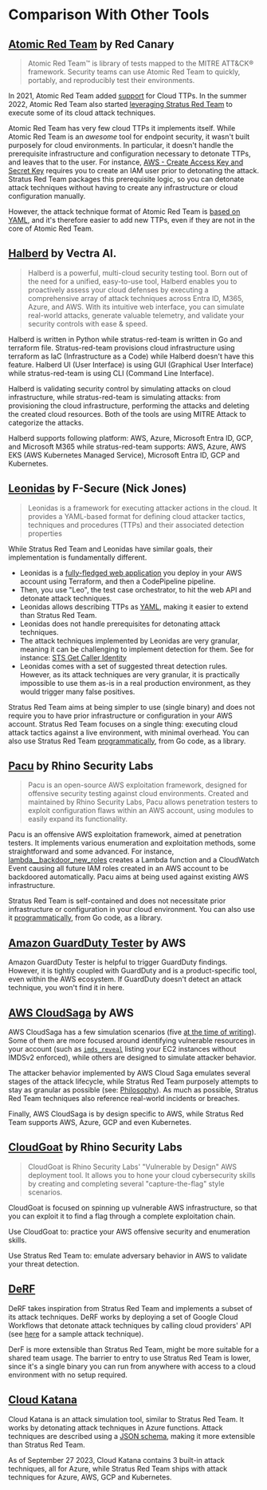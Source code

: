 # Comparison With Other Tools

## [Atomic Red Team](https://github.com/redcanaryco/atomic-red-team) by Red Canary

> Atomic Red Team™ is library of tests mapped to the MITRE ATT&CK® framework. Security teams can use Atomic Red Team to quickly, portably, and reproducibly test their environments.

In 2021, Atomic Red Team added [support](https://redcanary.com/blog/art-cloud-containers/) for Cloud TTPs. In the summer 2022, Atomic Red Team also started [leveraging Stratus Red Team](https://github.com/search?q=repo%3Aredcanaryco%2Fatomic-red-team%20%22stratus%20red%20team%22&type=code) to execute some of its cloud attack techniques.

Atomic Red Team has very few cloud TTPs it implements itself. While Atomic Red Team is an *awesome* tool for endpoint security, it wasn't built purposely for cloud environments.
In particular, it doesn't handle the prerequisite infrastructure and configuration necessary to detonate TTPs, and leaves that to the user. 
For instance, [AWS - Create Access Key and Secret Key](https://github.com/redcanaryco/atomic-red-team/blob/7576aff377781ba3546c0835e48bffc980b4cbc8/atomics/T1098.001/T1098.001.md#atomic-test-3---aws---create-access-key-and-secret-key) requires you to create an IAM user prior to detonating the attack. Stratus Red Team packages this prerequisite logic, so you can detonate attack techniques without having to create any infrastructure or cloud configuration manually.

However, the attack technique format of Atomic Red Team is [based on YAML](https://github.com/redcanaryco/atomic-red-team/blob/7576aff377781ba3546c0835e48bffc980b4cbc8/atomics/T1098.001/T1098.001.yaml#L169-L196), and it's therefore easier to add new TTPs, even if they are not in the core of Atomic Red Team.


## [Halberd](https://github.com/vectra-ai-research/Halberd) by Vectra AI.

> Halberd is a powerful, multi-cloud security testing tool. Born out of the need for a unified, easy-to-use tool, Halberd enables you to proactively assess your cloud defenses by executing a comprehensive array of attack techniques across Entra ID, M365, Azure, and AWS. With its intuitive web interface, you can simulate real-world attacks, generate valuable telemetry, and validate your security controls with ease & speed.

Halberd is written in Python while stratus-red-team is written in Go and terraform file. Stratus-red-team provisions cloud infrastructure using terraform as IaC (Infrastructure as a Code) while Halberd doesn't have this feature. Halberd UI (User Interface) is using GUI (Graphical User Interface) while stratus-red-team is using CLI (Command Line Interface).

Halberd is validating security control by simulating attacks on cloud infrastructure, while stratus-red-team is simulating attacks: from provisioning the cloud infrastructure, performing the attacks and deleting the created cloud resources. Both of the tools are using MITRE Attack to categorize the attacks.

Halberd supports following platform: AWS, Azure, Microsoft Entra ID, GCP, and Microsoft M365 while stratus-red-team supports: AWS, Azure, AWS EKS (AWS Kubernetes Managed Service), Microsoft Entra ID, GCP and Kubernetes.

## [Leonidas](https://github.com/FSecureLABS/leonidas) by F-Secure (Nick Jones)

> Leonidas is a framework for executing attacker actions in the cloud. It provides a YAML-based format for defining cloud attacker tactics, techniques and procedures (TTPs) and their associated detection properties

While Stratus Red Team and Leonidas have similar goals, their implementation is fundamentally different.

- Leonidas is a [fully-fledged web application](https://github.com/FSecureLABS/leonidas/blob/master/docs/deploying-leonidas.md) you deploy in your AWS account using Terraform, and then a CodePipeline pipeline.
- Then, you use "Leo", the test case orchestrator, to hit the web API and detonate attack techniques. 
- Leonidas allows describing TTPs as [YAML](https://github.com/FSecureLABS/leonidas/blob/master/definitions/execution/modify-lambda-function-code.yml), making it easier to extend than Stratus Red Team. 
- Leonidas does not handle prerequisites for detonating attack techniques.
- The attack techniques implemented by Leonidas are very granular, meaning it can be challenging to implement detection for them. See for instance: [STS Get Caller Identity](http://detectioninthe.cloud/discovery/sts_get_caller_identity/)
- Leonidas comes with a set of suggested threat detection rules. However, as its attack techniques are very granular, it is practically impossible to use them as-is in a real production environment, as they would trigger many false positives.

Stratus Red Team aims at being simpler to use (single binary) and does not require you to have prior infrastructure or configuration in your AWS account. Stratus Red Team focuses on a single thing: executing cloud attack tactics against a live environment, with minimal overhead. You can also use Stratus Red Team [programmatically](user-guide/programmatic-usage.md), from Go code, as a library.

## [Pacu](https://github.com/RhinoSecurityLabs/pacu) by Rhino Security  Labs

> Pacu is an open-source AWS exploitation framework, designed for offensive security testing against cloud environments. Created and maintained by Rhino Security Labs, Pacu allows penetration testers to exploit configuration flaws within an AWS account, using modules to easily expand its functionality.

Pacu is an offensive AWS exploitation framework, aimed at penetration testers. It implements various enumeration and exploitation methods, some straightforward and some advanced. For instance, [lambda__backdoor_new_roles](https://github.com/RhinoSecurityLabs/pacu/blob/master/pacu/modules/lambda__backdoor_new_roles/main.py) creates a Lambda function and a CloudWatch Event causing all future IAM roles created in an AWS account to be backdoored automatically. Pacu aims at being used against existing AWS infrastructure. 

Stratus Red Team is self-contained and does not necessitate prior infrastructure or configuration in your cloud environment. You can also use it [programmatically](user-guide/programmatic-usage.md), from Go code, as a library.

## [Amazon GuardDuty Tester](https://github.com/awslabs/amazon-guardduty-tester) by AWS

Amazon GuardDuty Tester is helpful to trigger GuardDuty findings. However, it is tightly coupled with GuardDuty and is a product-specific tool, even within the AWS ecosystem.
If GuardDuty doesn't detect an attack technique, you won't find it in here.

## [AWS CloudSaga](https://github.com/awslabs/aws-cloudsaga) by AWS

AWS CloudSaga has a few simulation scenarios (five [at the time of writing](https://github.com/awslabs/aws-cloudsaga/tree/e4f065a8bb7558af94768301f41f7679ea9baa8b)). Some of them are more focused around identifying vulnerable resources in your account (such as [`imds_reveal`](https://github.com/awslabs/aws-cloudsaga/blob/e4f065a8bb7558af94768301f41f7679ea9baa8b/cloudsaga/scenarios/imds_reveal.py) listing your EC2 instances without IMDSv2 enforced), while others are designed to simulate attacker behavior.

The attacker behavior implemented by AWS Cloud Saga emulates several stages of the attack lifecycle, while Stratus Red Team purposely attempts to stay as granular as possible (see: [Philosophy](https://stratus-red-team.cloud/attack-techniques/philosophy/)). As much as possible, Stratus Red Team techniques also reference real-world incidents or breaches.

Finally, AWS CloudSaga is by design specific to AWS, while Stratus Red Team supports AWS, Azure, GCP and even Kubernetes.

## [CloudGoat](https://github.com/RhinoSecurityLabs/cloudgoat) by Rhino Security Labs

> CloudGoat is Rhino Security Labs' "Vulnerable by Design" AWS deployment tool. It allows you to hone your cloud cybersecurity skills by creating and completing several "capture-the-flag" style scenarios.

CloudGoat is focused on spinning up vulnerable AWS infrastructure, so that you can exploit it to find a flag through a complete exploitation chain.

Use CloudGoat to: practice your AWS offensive security and enumeration skills.

Use Stratus Red Team to: emulate adversary behavior in AWS to validate your threat detection.

## [DeRF](https://thederf.cloud/)

DeRF takes inspiration from Stratus Red Team and implements a subset of its attack techniques. DeRF works by deploying a set of Google Cloud Workflows that detonate attack techniques by calling cloud providers' API  (see [here](https://github.com/vectra-ai-research/derf/blob/main/attack-techniques/aws/execution/ec2-modify-user-data/attack.tf#L36) for a sample attack technique).

DerF is more extensible than Stratus Red Team, might be more suitable for a shared team usage. The barrier to entry to use Stratus Red Team is lower, since it's a single binary you can run from anywhere with access to a cloud environment with no setup required.

## [Cloud Katana](https://cloud-katana.com)

Cloud Katana is an attack simulation tool, similar to Stratus Red Team. It works by detonating attack techniques in Azure functions. Attack techniques are described using a [JSON schema](https://cloud-katana.com/learn/schema.html), making it more extensible than Stratus Red Team.

As of September 27 2023, Cloud Katana contains 3 built-in attack techniques, all for Azure, while Stratus Red Team ships with attack techniques for Azure, AWS, GCP and Kubernetes.
